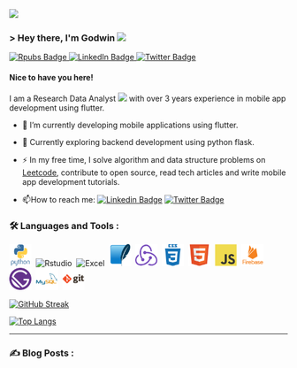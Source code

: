 <div id="header" >
  <img src="https://media.giphy.com/media/M9gbBd9nbDrOTu1Mqx/giphy.gif" width="100"/>
  <h3 >
  > Hey there, I'm Godwin
  <img src="https://media.giphy.com/media/hvRJCLFzcasrR4ia7z/giphy.gif" width="30px"/>
</h3>
  <div id="badges" >
  <a href="https://rpubs.com/sirgo1" target="_blank">
    <img src="https://img.shields.io/badge/Rpubs-Orange?style=for-the-badge&logo=twitter&logoColor=white" alt="Rpubs Badge"/>
  </a>
  <a href="https://www.linkedin.com/in/godwin-osuji/" target="_blank">
    <img src="https://img.shields.io/badge/LinkedIn-blue?style=for-the-badge&logo=linkedin&logoColor=white" alt="LinkedIn Badge"/>
  </a>
  <a href="https://twitter.com/Analyst_Godwin" target="_blank">
    <img src="https://img.shields.io/badge/Twitter-blue?style=for-the-badge&logo=twitter&logoColor=white" alt="Twitter Badge"/>
  </a>
</div>
<h4> Nice to have you here! &nbsp
<img  src="https://komarev.com/ghpvc/?username=sirgo1&style=flat-square&color=blue" alt=""/>

</div>
  
I am a Research Data Analyst <img src="https://media.giphy.com/media/WUlplcMpOCEmTGBtBW/giphy.gif" width="30"> with over 3 years experience in mobile app development using flutter. 

- :telescope: I’m currently developing mobile applications using flutter.

- :seedling: Currently exploring backend development using python flask.

- :zap: In my free time, I solve algorithm and data structure problems on <a href = "https://leetcode.com/Onyedikareal"> Leetcode</a>, contribute to open source, read tech articles and write mobile app development tutorials.

- :mailbox:How to reach me: [![Linkedin Badge](https://img.shields.io/badge/-godwin-blue?style=flat&logo=Linkedin&logoColor=white)](https://linkedin.com/in/godwin-osuji) [![Twitter Badge](https://img.shields.io/badge/-Analyst_Godwin-white?style=flat&logo=Twitter&logoColor=blue)](https://twitter.com/Analyst_Godwin) 



### :hammer_and_wrench: Languages and Tools :

<div>
  <img src="https://github.com/devicons/devicon/blob/master/icons/python/python-original-wordmark.svg" title="Python" alt="Python" width="40" height="40"/>&nbsp;
  <img src="https://github.com/devicons/devicon/blob/master/icons/R/R-original-wordmark.svg" title="Rstudio" alt="Rstudio" width="40" height="40"/>&nbsp;
  <img src="https://github.com/devicons/devicon/blob/master/icons/msexcel/excel-original.svg" title="Excel" alt="Excel" width="40" height="40"/>&nbsp;
  <img src="https://github.com/devicons/devicon/blob/master/icons/sqlite/sqlite-original.svg" title="Sqlite" alt="Sqlite" width="40" height="40"/>&nbsp;
  <img src="https://github.com/devicons/devicon/blob/master/icons/redux/redux-original.svg" title="Redux" alt="Redux " width="40" height="40"/>&nbsp;
  <img src="https://github.com/devicons/devicon/blob/master/icons/css3/css3-plain-wordmark.svg"  title="CSS3" alt="CSS" width="40" height="40"/>&nbsp;
  <img src="https://github.com/devicons/devicon/blob/master/icons/html5/html5-original.svg" title="HTML5" alt="HTML" width="40" height="40"/>&nbsp;
  <img src="https://github.com/devicons/devicon/blob/master/icons/javascript/javascript-original.svg" title="JavaScript" alt="JavaScript" width="40" height="40"/>&nbsp;
  <img src="https://github.com/devicons/devicon/blob/master/icons/firebase/firebase-plain-wordmark.svg" title="Firebase" alt="Firebase" width="40" height="40"/>&nbsp;
  <img src="https://github.com/devicons/devicon/blob/master/icons/gatsby/gatsby-original.svg" title="Gatsby"  alt="Gatsby" width="40" height="40"/>&nbsp;
  <img src="https://github.com/devicons/devicon/blob/master/icons/mysql/mysql-original-wordmark.svg" title="MySQL"  alt="MySQL" width="40" height="40"/>&nbsp;
  <img src="https://github.com/devicons/devicon/blob/master/icons/git/git-original-wordmark.svg" title="Git" **alt="Git" width="40" height="40"/>&nbsp;

[![GitHub Streak](http://github-readme-streak-stats.herokuapp.com?user=sirgo1&theme=dark&background=000000)](https://git.io/streak-stats)

[![Top Langs](https://github-readme-stats.vercel.app/api/top-langs/?username=sirgo1&layout=compact&theme=vision-friendly-dark)](https://github.com/sirgo1/github-readme-stats)
<!-- BLOG-POST-LIST:START -->
<!-- BLOG-POST-LIST:END -->

---

### :writing_hand: Blog Posts :

<!---
sirgo1/sirgo1 is a ✨ special ✨ repository because its `README.md` (this file) appears on your GitHub profile.
